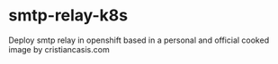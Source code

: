 # smtp-relay-k8s
Deploy smtp relay in openshift based in a personal and official cooked image by cristiancasis.com
